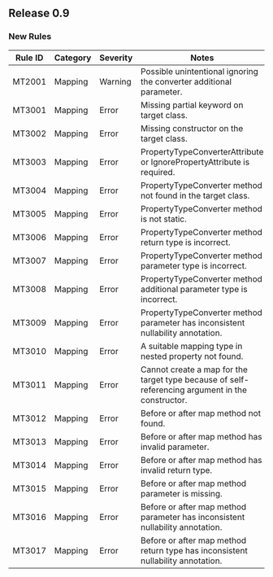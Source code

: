 ## Release 0.9

### New Rules

 Rule ID | Category | Severity | Notes                                                                                            
--------|----------|----------|--------------------
 MT2001  | Mapping  | Warning  | Possible unintentional ignoring the converter additional parameter.                              
 MT3001  | Mapping  | Error    | Missing partial keyword on target class.                                                         
 MT3002  | Mapping  | Error    | Missing constructor on the target class.                                                         
 MT3003  | Mapping  | Error    | PropertyTypeConverterAttribute or IgnorePropertyAttribute is required.                           
 MT3004  | Mapping  | Error    | PropertyTypeConverter method not found in the target class.                                      
 MT3005  | Mapping  | Error    | PropertyTypeConverter method is not static.                                                      
 MT3006  | Mapping  | Error    | PropertyTypeConverter method return type is incorrect.                                           
 MT3007  | Mapping  | Error    | PropertyTypeConverter method parameter type is incorrect.                                        
 MT3008  | Mapping  | Error    | PropertyTypeConverter method additional parameter type is incorrect.                             
 MT3009  | Mapping  | Error    | PropertyTypeConverter method parameter has inconsistent nullability annotation.                  
 MT3010  | Mapping  | Error    | A suitable mapping type in nested property not found.                                            
 MT3011  | Mapping  | Error    | Cannot create a map for the target type because of self-referencing argument in the constructor. 
 MT3012  | Mapping  | Error    | Before or after map method not found.                                                            
 MT3013  | Mapping  | Error    | Before or after map method has invalid parameter.                                                
 MT3014  | Mapping  | Error    | Before or after map method has invalid return type.                                              
 MT3015  | Mapping  | Error    | Before or after map method parameter is missing.                                                 
 MT3016  | Mapping  | Error    | Before or after map method parameter has inconsistent nullability annotation.                    
 MT3017  | Mapping  | Error    | Before or after map method return type has inconsistent nullability annotation.                  
